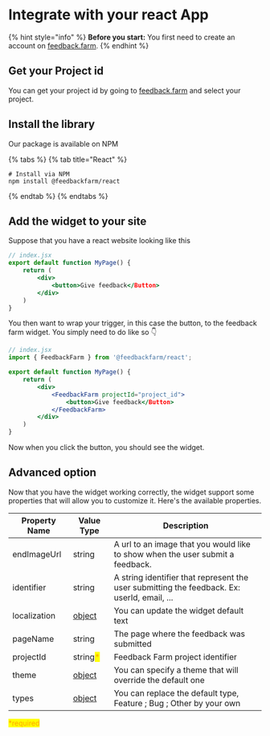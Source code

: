# Integrate with your react App

{% hint style="info" %}
**Before you start:** You first need to create an account on [feedback.farm](https://feedback.farm).
{% endhint %}

## Get your Project id

You can get your project id by going to [feedback.farm](https://feedback.farm) and select your project.

## Install the library

Our package is available on NPM

{% tabs %}
{% tab title="React" %}

```
# Install via NPM
npm install @feedbackfarm/react
```

{% endtab %}
{% endtabs %}

## Add the widget to your site

Suppose that you have a react website looking like this

```jsx
// index.jsx
export default function MyPage() {
    return (
        <div>
            <button>Give feedback</Button>
        </div>
    )
}
```

You then want to wrap your trigger, in this case the button, to the feedback farm widget. You simply need to do like so 👇

```jsx
// index.jsx
import { FeedbackFarm } from '@feedbackfarm/react';

export default function MyPage() {
    return (
        <div>
            <FeedbackFarm projectId="project_id">
                <button>Give feedback</Button>
            </FeedbackFarm>
        </div>
    )
}
```

Now when you click the button, you should see the widget.

## Advanced option

Now that you have the widget working correctly, the widget support some properties that will allow you to customize it. Here's the available properties.

| Property Name | Value Type                                                                                                                                          | Description                                                                                 |
| ------------- | --------------------------------------------------------------------------------------------------------------------------------------------------- | ------------------------------------------------------------------------------------------- |
| endImageUrl   | string                                                                                                                                              | A url to an image that you would like to show when the user submit a feedback.              |
| identifier    | string                                                                                                                                              | A string identifier that represent the user submitting the feedback. Ex: userId, email, ... |
| localization  | [object](https://app.gitbook.com/o/VBH06CYvOzNhVZK9sRHj/s/a9gd73UQNnS1pMoeQJii/~/changes/SNS09pVy6kzD4Rbn3tQW/reference/api-reference/localization) | You can update the widget default text                                                      |
| pageName      | string                                                                                                                                              | The page where the feedback was submitted                                                   |
| projectId     | string<mark style="color:orange;">\*</mark>                                                                                                         | Feedback Farm project identifier                                                            |
| theme         | [object](https://app.gitbook.com/o/VBH06CYvOzNhVZK9sRHj/s/a9gd73UQNnS1pMoeQJii/~/changes/SNS09pVy6kzD4Rbn3tQW/reference/api-reference/theme)        | You can specify a theme that will override the default one                                  |
| types         | [object](https://app.gitbook.com/o/VBH06CYvOzNhVZK9sRHj/s/a9gd73UQNnS1pMoeQJii/~/changes/SNS09pVy6kzD4Rbn3tQW/reference/api-reference/types)        | You can replace the default type, Feature ; Bug ; Other by your own                         |

<mark style="color:orange;">\*required</mark>
